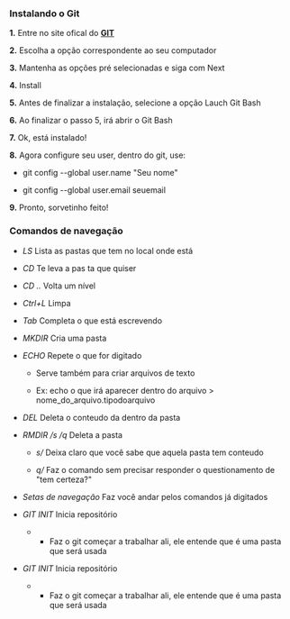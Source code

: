 ### Instalando o Git

**1.** Entre no site ofical do [**GIT**](https://git-scm.com/downloads)

**2.** Escolha a opção correspondente ao seu computador

**3.** Mantenha as opções pré selecionadas e siga com Next

**4.** Install

**5.** Antes de finalizar a instalação, selecione a opção Lauch Git Bash

**6.** Ao finalizar o passo 5, irá abrir o Git Bash

**7.** Ok, está instalado!

**8.** Agora configure seu user, dentro do git, use:

- git config --global user.name "Seu nome"

- git config --global user.email seuemail

**9.** Pronto, sorvetinho feito!



### Comandos de navegação

- *LS*  Lista as pastas que tem no local onde está

- *CD* Te leva a pas ta que quiser

- *CD ..* Volta um nível 

- *Ctrl+L* Limpa

- *Tab*  Completa o que está escrevendo

- *MKDIR* Cria uma pasta

- *ECHO* Repete o que for digitado
  
  - Serve também para criar arquivos de texto
  
  - Ex: echo o que irá aparecer dentro do arquivo > nome_do_arquivo.tipodoarquivo

- *DEL* Deleta o conteudo da dentro da pasta

- *RMDIR /s /q* Deleta a pasta 
  
  - *s/*  Deixa claro que você sabe que aquela pasta tem conteudo
  
  - *q/*  Faz o comando sem precisar responder  o questionamento de "tem certeza?"

- *Setas de navegação* Faz você andar pelos comandos já digitados
  
  

- *GIT INIT* Inicia repositório
  
  - - Faz o git começar a trabalhar ali, ele entende que é uma pasta que será usada 

- *GIT INIT* Inicia repositório
  
  - - Faz o git começar a trabalhar ali, ele entende que é uma pasta que será usada        
